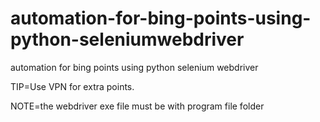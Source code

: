 # automation-for-bing-points-using-python-seleniumwebdriver
automation for bing points using python selenium webdriver

TIP=Use VPN for extra points.

NOTE=the webdriver exe file must be with program file folder
